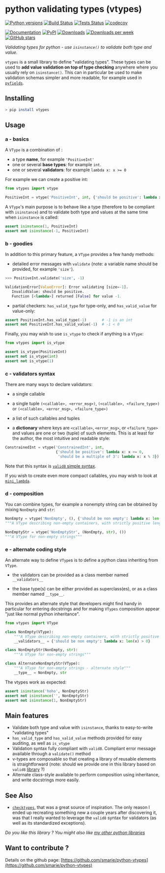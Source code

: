 # python validating types (vtypes)

[![Python versions](https://img.shields.io/pypi/pyversions/vtypes.svg)](https://pypi.python.org/pypi/vtypes/) [![Build Status](https://travis-ci.org/smarie/python-vtypes.svg?branch=master)](https://travis-ci.org/smarie/python-vtypes) [![Tests Status](https://smarie.github.io/python-vtypes/junit/junit-badge.svg?dummy=8484744)](https://smarie.github.io/python-vtypes/junit/report.html) [![codecov](https://codecov.io/gh/smarie/python-vtypes/branch/master/graph/badge.svg)](https://codecov.io/gh/smarie/python-vtypes)

[![Documentation](https://img.shields.io/badge/doc-latest-blue.svg)](https://smarie.github.io/python-vtypes/) [![PyPI](https://img.shields.io/pypi/v/vtypes.svg)](https://pypi.python.org/pypi/vtypes/) [![Downloads](https://pepy.tech/badge/vtypes)](https://pepy.tech/project/vtypes) [![Downloads per week](https://pepy.tech/badge/vtypes/week)](https://pepy.tech/project/vtypes) [![GitHub stars](https://img.shields.io/github/stars/smarie/python-vtypes.svg)](https://github.com/smarie/python-vtypes/stargazers)

*Validating types for python - use `isinstance()` to validate both type and value.*

`vtypes` is a small library to define "validating types". These types can be used to **add value validation on top of type checking** anywhere where you usually rely on `isinstance()`. This can in particular be used to make validation schemas simpler and more readable, for example used in [`pyfields`](https://smarie.github.io/python-pyfields/#3-autofields).


## Installing

```bash
> pip install vtypes
```

## Usage

### a - basics

A `VType` is a combination of :

 - a type **name**, for example `'PositiveInt'`
 - one or several **base types**: for example `int`.
 - one or several **validators**: for example `lambda x: x >= 0`

For example we can create a positive int:

```python
from vtypes import vtype

PositiveInt = vtype('PositiveInt', int, {'should be positive': lambda x: x >= 0})
```

A `VType`'s main purpose is to behave like a type (therefore to be compliant with `isinstance`) and to validate both type and values at the same time when `isinstance` is called:

```python
assert isinstance(1, PositiveInt)
assert not isinstance(-1, PositiveInt)
```

### b - goodies

In addition to this primary feature, a `VType` provides a few handy methods: 

 - detailed error messages with `validate` (note: a variable name should be provided, for example `'size'`).

```python
>>> PositiveInt.validate('size', -1)

ValidationError[ValueError]: Error validating [size=-1]. 
   InvalidValue: should be positive. 
   Function [<lambda>] returned [False] for value -1.
```

 - partial checkers: `has_valid_type` for type-only, and `has_valid_value` for value-only:
 
```python
assert PositiveInt.has_valid_type(-1)       # -1 is an int
assert not PositiveInt.has_valid_value(-1)  # -1 < 0
```

Finally, you may wish to use `is_vtype` to check if anything is a `VType`:

```python
from vtypes import is_vtype

assert is_vtype(PositiveInt)
assert not is_vtype(int)
assert not is_vtype(1)
```

### c - validators syntax

There are many ways to declare validators:
 
  - a single callable

  - a single tuple `(<callable>, <error_msg>)`, `(<callable>, <failure_type>)` or `(<callable>, <error_msg>, <failure_type>)`
  
  - a list of such callables and tuples
  
  - a **dictionary** where keys are `<callable>`, `<error_msg>`, or `<failure_type>` and values are one or two (tuple) of such elements. This is at least for the author, the most intuitive and readable style:

```python
ConstrainedInt = vtype('ConstrainedInt', int, 
                       {'should be positive': lambda x: x >= 0,
                        'should be a multiple of 3': lambda x: x % 3})
```
 
Note that this syntax is [`valid8` simple syntax](https://smarie.github.io/python-valid8/validation_funcs/c_simple_syntax/).

If you wish to create even more compact callables, you may wish to look at [`mini_lambda`](https://smarie.github.io/python-mini-lambda/).

### d - composition

You can combine types, for example a nonempty string can be obtained by mixing `NonEmpty` and `str`:

```python
NonEmpty = vtype('NonEmpty', (), {'should be non empty': lambda x: len(x) > 0})
"""A VType describing non-empty containers, with strictly positive length."""

NonEmptyStr = vtype('NonEmptyStr', (NonEmpty, str), ())
"""A VType for non-empty strings"""
```


### e - alternate coding style

An alternate way to define `VType`s is to define a python class inheriting from `VType`.

 - the validators can be provided as a class member named `__validators__`

 - the base type(s) can be either provided as superclass(es), or as a class member named `__type__`.

This provides an alternate style that developers might find handy in particular for entering docstrings and for making `VTypes` composition appear "just like normal python inheritance".

```python
from vtypes import VType

class NonEmpty(VType):
    """A VType describing non-empty containers, with strictly positive length.""" 
    __validators__ = {'should be non empty': lambda x: len(x) > 0}

class NonEmptyStr(NonEmpty, str):
    """A VType for non-empty strings"""

class AlternateNonEmptyStr(VType):
    """A VType for non-empty strings - alternate style"""
    __type__ = NonEmpty, str
```

The vtypes work as expected:

```python
assert isinstance('hoho', NonEmptyStr)
assert not isinstance('', NonEmptyStr)
assert not isinstance(1, NonEmptyStr)
```


## Main features

 * Validate both type and value with `isinstance`, thanks to easy-to-write "validating types"
 * `has_valid_type` and `has_valid_value` methods provided for easy auditing, as well as `is_vtype`
 * Validation syntax fully compliant with `valid8`. Compliant error message available through a `validate()` method
 * v-types are composable so that creating a library of reusable elements is straightforward (note: should we provide one in this library based on `valid8` [library](https://smarie.github.io/python-valid8/validation_funcs/b_base_validation_lib/) ?)  
 * Alternate class-style available to perform composition using inheritance, and write docstrings more easily.

## See Also

 * [`checktypes`](https://gitlab.com/yahya-abou-imran/checktypes), that was a great source of inspiration. The only reason I ended up recreating something new a couple years after discovering it, was that I really wanted to leverage the `valid8` syntax for validators (as well as its standardized exceptions).
 
*Do you like this library ? You might also like [my other python libraries](https://github.com/smarie/OVERVIEW#python)* 

## Want to contribute ?

Details on the github page: [https://github.com/smarie/python-vtypes](https://github.com/smarie/python-vtypes)
